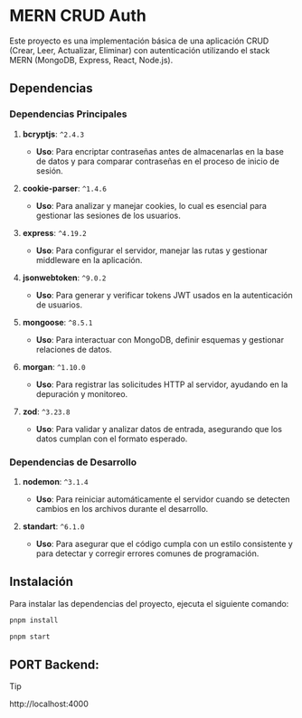 # MERN CRUD Auth

Este proyecto es una implementación básica de una aplicación CRUD (Crear, Leer, Actualizar, Eliminar) con autenticación utilizando el stack MERN (MongoDB, Express, React, Node.js).

## Dependencias

### Dependencias Principales

1. **bcryptjs**: `^2.4.3`
   - **Uso**: Para encriptar contraseñas antes de almacenarlas en la base de datos y para comparar contraseñas en el proceso de inicio de sesión.

2. **cookie-parser**: `^1.4.6`
   - **Uso**: Para analizar y manejar cookies, lo cual es esencial para gestionar las sesiones de los usuarios.

3. **express**: `^4.19.2`
   - **Uso**: Para configurar el servidor, manejar las rutas y gestionar middleware en la aplicación.

4. **jsonwebtoken**: `^9.0.2`
   - **Uso**: Para generar y verificar tokens JWT usados en la autenticación de usuarios.

5. **mongoose**: `^8.5.1`
   - **Uso**: Para interactuar con MongoDB, definir esquemas y gestionar relaciones de datos.

6. **morgan**: `^1.10.0`
   - **Uso**: Para registrar las solicitudes HTTP al servidor, ayudando en la depuración y monitoreo.

7. **zod**: `^3.23.8`
   - **Uso**: Para validar y analizar datos de entrada, asegurando que los datos cumplan con el formato esperado.

### Dependencias de Desarrollo

1. **nodemon**: `^3.1.4`
   - **Uso**: Para reiniciar automáticamente el servidor cuando se detecten cambios en los archivos durante el desarrollo.

2. **standart**: `^6.1.0`
   - **Uso**: Para asegurar que el código cumpla con un estilo consistente y para detectar y corregir errores comunes de programación.

## Instalación

Para instalar las dependencias del proyecto, ejecuta el siguiente comando:

```bash
pnpm install
```

```bash
pnpm start
```

## PORT Backend:

> [!TIP]
> http://localhost:4000
